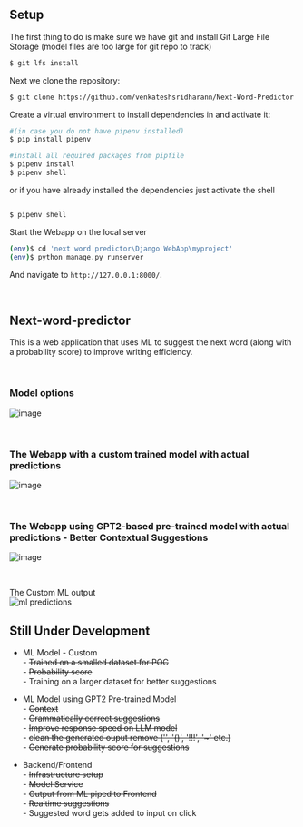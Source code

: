 ## Setup

The first thing to do is make sure we have git and install Git Large File Storage (model files are too large for git repo to track)
```sh
$ git lfs install
```
Next we clone the repository:
```sh
$ git clone https://github.com/venkateshsridharann/Next-Word-Predictor
```
Create a virtual environment to install dependencies in and activate it:
```sh
#(in case you do not have pipenv installed)
$ pip install pipenv

#install all required packages from pipfile
$ pipenv install
$ pipenv shell
```
 

or if you have already installed the dependencies just activate the shell
```sh

$ pipenv shell
```

Start the Webapp on the local server
```sh
(env)$ cd 'next word predictor\Django WebApp\myproject'
(env)$ python manage.py runserver
```
And navigate to `http://127.0.0.1:8000/`.    

<br />

## Next-word-predictor

This is a web application that uses ML to suggest the next word (along with a probability score) to improve writing efficiency.  

<br />

### Model options 
![image](https://github.com/venkateshsridharann/Next-Word-Predictor/assets/36308828/28d49bdb-4382-4676-9355-bbedd16b0982)

<br />

### The Webapp with a custom trained model with actual predictions
![image](https://github.com/venkateshsridharann/Next-Word-Predictor/assets/36308828/dc2a264b-e9a4-46ec-a5f6-f03695158d97)

<br />

### The Webapp using GPT2-based pre-trained model with actual predictions - Better Contextual Suggestions
![image](https://github.com/venkateshsridharann/Next-Word-Predictor/assets/36308828/7002e450-9066-468d-8df9-36e3e907bff6)

<br />

The Custom ML output  
![ml predictions](https://github.com/venkateshsridharann/Next-Word-Predictor/assets/36308828/6947ba0c-237f-40cd-8d3a-82d4b04324d5)

  

    
## Still Under Development 

- ML Model  - Custom  
            -   ~~Trained on a smalled dataset for POC~~  
            -   ~~Probability score~~  
            -   Training on a larger dataset for better suggestions    

  
- ML Model using GPT2 Pre-trained Model  
            -   ~~Context~~  
            -   ~~Grammatically correct suggestions~~     
            -   ~~Improve response speed on LLM model~~  
            -   ~~clean the generated ouput remove ('\', '()', '!!!', '~' etc.)~~   
            -   ~~Generate probability score for suggestions~~    
            
            

- Backend/Frontend  
            -  ~~Infrastructure setup~~  
            -  ~~Model Service~~  
            -  ~~Output from ML piped to Frontend~~   
            -  ~~Realtime suggestions~~  
            -  Suggested word gets added to input on click   
            

                    

